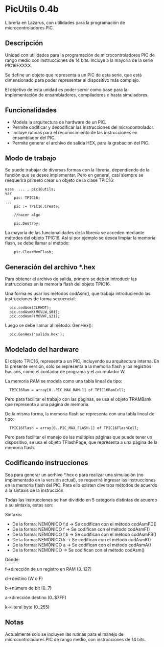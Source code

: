 # PicUtils 0.4b

Librería en Lazarus, con utilidades para la programación de microcontroladores PIC.

## Descripción

Unidad con utilidades para la programación de microcontroladores PIC de rango medio con instrucciones de 14 bits. Incluye a la mayoría de la serie PIC16FXXXX.

Se define un objeto que representa a un PIC de esta serie, que está dimensionado para poder representar al dispositivo más complejo.

El objetivo de esta unidad es poder servir como base para la implementación de ensambladores, compiladores o hasta simuladores.

## Funcionalidades

* Modela la arquitectura de hardware de un PIC.
* Permite codificar y decodificar las instrucciones del microcontrolador.
* Incluye rutinas para el reconocimiento de las instrucciones en ensamblador del PIC.
* Permite generar el archivo de salida HEX, para la grabación del PIC.

## Modo de trabajo

Se puede trabajar de diversas formas con la libreria, dependiendo de la función que se desee implementar. Pero en general, casi siempre se reequerirá primero crear un objeto de la clase TPIC16:

```
uses  ... , pic16utils;
var
    pic: TPIC16;
...
	pic := TPIC16.Create;
	
	//hacer algo
	
	pic.Destroy;

```

La mayoría de las funcionalidades de la librería se acceden mediante métodos del objeto TPIC16. Así si por ejemplo se desea limpiar la memoria flash, se debe llamar al método:

```
	pic.ClearMemFlash;
```

## Generación del archivo *.hex

Para obtener el archivo de salida, primero se deben introducir las instrucciones en la memoria flash del objeto TPIC16.

Una forma es usar los métodos codAsm(), que trabaja introduciendo las instrucciones de forma secuencial:

```
  pic.codAsm(CLRWDT);
  pic.codAsmK(MOVLW,$01);
  pic.codAsmF(MOVWF,$21);  
```

Luego se debe llamar al método: GenHex(): 

```
  pic.GenHex('salida.hex');
```
## Modelado del hardware

El objeto TPIC16, representa a un PIC, incluyendo su arquitectura interna. En la presente versión, solo se representa a la memoria flash y los registros básicos, como el contador de programa y el acumulador W.

La memoria RAM se modela como una tabla lineal de tipo:

```
  TPIC16Ram = array[0..PIC_MAX_RAM-1] of TPIC16RamCell;
```

Pero para facilitar el trabajo con las páginas, se usa el objeto TRAMBank que representa a una página de memoria.

De la misma forma, la memoria flash se representa con una tabla lineal de tipo:

```
  TPIC16Flash = array[0..PIC_MAX_FLASH-1] of TPIC16FlashCell;
```

Pero para facilitar el manejo de las múltiples páginas que puede tener un dispositivo, se usa el objeto TFlashPage, que representa a una página de la memoria flash.	

## Codificando instrucciones

Sea para generar un acrhivo *.hex o para realizar una simulación (no implementado en la versión actual), se requerirá ingresar las instrucciones en la memoria flash del PIC. Para ello existen diversos métodos de acuerdo a la sintaxis de la instrucción.

Todas las instrucciones se han dividido en 5 categoría distintas de acuerdo a su sintaxis, estas son:

Sintaxis:  

* De la forma: NEMÓNICO f,d -> Se codifican con el método codAsmFD()
* De la forma: NEMÓNICO f   -> Se codifican con el método codAsmF()
* De la forma: NEMÓNICO f,b -> Se codifican con el método codAsmFB()
* De la forma: NEMÓNICO k   -> Se codifican con el método codAsmK()
* De la forma: NEMÓNICO a   -> Se codifican con el método codAsmA()
* De la forma: NEMÓNICO     -> Se codifican con el método codAsm()

Donde:

  f->dirección de un registro en RAM (0..127)
  
  d->destino (W o F)
  
  b->número de bit (0..7)
  
  a->dirección destino (0..$7FF)
  
  k->literal byte (0..255)
  
 
## Notas

Actualmente solo se incluyen las rutinas para el manejo de microcontroladores PIC de rango medio, con instrucciones de 14 bits.


